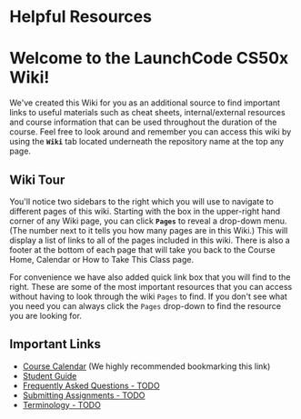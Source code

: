 # Helpful Resources

# Welcome to the LaunchCode CS50x Wiki!

We've created this Wiki for you as an additional source to find important links to useful materials such as cheat sheets, internal/external resources and course information that can be used throughout the duration of the course. Feel free to look around and remember you can access this wiki by using the **`Wiki`** tab located underneath the repository name at the top any page. 

## Wiki Tour
You'll notice two sidebars to the right which you will use to navigate to different pages of this wiki.  Starting with the box in the upper-right hand corner of any Wiki page, you can click **`Pages`** to reveal a drop-down menu. (The number next to it tells you how many pages are in this Wiki.) This will display a list of links to all of the pages included in this wiki. There is also a footer at the bottom of each page that will take you back to the Course Home, Calendar or How to Take This Class page.  

For convenience we have also added quick link box that you will find to the right. These are some of the most important resources that you can access without having to look through the wiki `Pages` to find.  If you don't see what you need you can always click the `Pages` drop-down to find the resource you are looking for.

## Important Links
 
* [Course Calendar](../../tree/master/calendar) (We highly recommended bookmarking this link)
* <a href="https://docs.google.com/document/d/19HIMxU_RtVV0PcGpuL71KmAoQh-KTgyPGpWWLcmwo58/edit" target="_blank" alt="Student Guide">Student Guide</a>
* [Frequently Asked Questions - TODO]()
* [Submitting Assignments - TODO]()
* [Terminology - TODO]()

